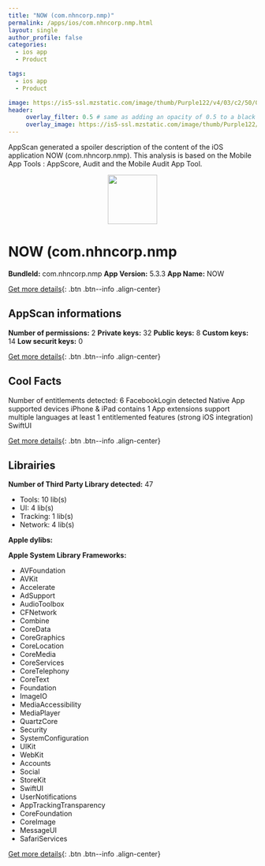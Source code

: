 ```yaml
---
title: "NOW (com.nhncorp.nmp)"
permalink: /apps/ios/com.nhncorp.nmp.html
layout: single
author_profile: false
categories: 
  - ios app 
  - Product 

tags: 
  - ios app 
  - Product 

image: https://is5-ssl.mzstatic.com/image/thumb/Purple122/v4/03/c2/50/03c250d4-79ba-8fcf-957d-55b433b574a6/AppIcon-0-1x_U007emarketing-0-7-0-85-220.png/512x512bb.jpg
header: 
     overlay_filter: 0.5 # same as adding an opacity of 0.5 to a black background
     overlay_image: https://is5-ssl.mzstatic.com/image/thumb/Purple122/v4/03/c2/50/03c250d4-79ba-8fcf-957d-55b433b574a6/AppIcon-0-1x_U007emarketing-0-7-0-85-220.png/512x512bb.jpg
---
```

AppScan generated a spoiler description of the content of the iOS application NOW (com.nhncorp.nmp). This analysis is based on the Mobile App Tools : AppScore, Audit and the Mobile Audit App Tool.

  
  
<div style="text-align: center;"><img src="https://is5-ssl.mzstatic.com/image/thumb/Purple122/v4/03/c2/50/03c250d4-79ba-8fcf-957d-55b433b574a6/AppIcon-0-1x_U007emarketing-0-7-0-85-220.png/512x512bb.jpg" width="100" height="100"></div>  
  
# NOW (com.nhncorp.nmp

**BundleId:** com.nhncorp.nmp
**App Version:** 5.3.3
**App Name:** NOW


[Get more details](/pricing.html){: .btn .btn--info .align-center}  
  
## AppScan informations 

**Number of permissions:** 2
**Private keys:** 32
**Public keys:** 8
**Custom keys:** 14
**Low securit keys:** 0
  
[Get more details](/pricing.html){: .btn .btn--info .align-center}

## Cool Facts

Number of entitlements detected: 6
FacebookLogin detected
Native App
supported devices iPhone & iPad
contains 1 App extensions
support multiple languages
at least 1 entitlemented features (strong iOS integration)
SwiftUI
  
[Get more details](/pricing.html){: .btn .btn--info .align-center}

## Librairies 
**Number of Third Party Library detected:** 47
- Tools: 10 lib(s)
- UI: 4 lib(s)
- Tracking: 1 lib(s)
- Network: 4 lib(s)

**Apple dylibs:**


**Apple System Library Frameworks:**
- AVFoundation
- AVKit
- Accelerate
- AdSupport
- AudioToolbox
- CFNetwork
- Combine
- CoreData
- CoreGraphics
- CoreLocation
- CoreMedia
- CoreServices
- CoreTelephony
- CoreText
- Foundation
- ImageIO
- MediaAccessibility
- MediaPlayer
- QuartzCore
- Security
- SystemConfiguration
- UIKit
- WebKit
- Accounts
- Social
- StoreKit
- SwiftUI
- UserNotifications
- AppTrackingTransparency
- CoreFoundation
- CoreImage
- MessageUI
- SafariServices


  
[Get more details](/pricing.html){: .btn .btn--info .align-center}

